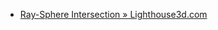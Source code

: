 - [Ray-Sphere Intersection » Lighthouse3d.com](https://www.lighthouse3d.com/tutorials/maths/ray-sphere-intersection/)